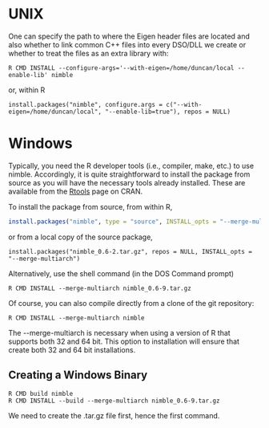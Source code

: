# UNIX

One can specify the path to where the Eigen header files are located
and also whether to link common C++ files into every DSO/DLL we create
or whether to treat the files as an extra library with:

```
R CMD INSTALL --configure-args='--with-eigen=/home/duncan/local --enable-lib' nimble
```
or, within R
```
install.packages("nimble", configure.args = c("--with-eigen=/home/duncan/local", "--enable-lib=true"), repos = NULL)
```


# Windows

Typically, you need the R developer tools (i.e., compiler, make, etc.) to use nimble.
Accordingly, it is quite straightforward to install the package from source as you will have the necessary tools
already installed. These are available from the [Rtools](https://cran.r-project.org/bin/windows/Rtools/) page on CRAN.

To install the package from source, from within R,
```r
install.packages("nimble", type = "source", INSTALL_opts = "--merge-multiarch")
```
or from a local copy of the source package,
```
install.packages("nimble_0.6-2.tar.gz", repos = NULL, INSTALL_opts = "--merge-multiarch")
```
Alternatively, use the shell command (in the DOS Command prompt)
```
R CMD INSTALL --merge-multiarch nimble_0.6-9.tar.gz
```
Of course, you can also compile directly from a clone of the git repository:
```
R CMD INSTALL --merge-multiarch nimble
```

The --merge-multiarch is necessary when using a version of R that supports both 32 and 64 bit.
This option to installation will ensure that  create both 32 and 64 bit installations.

## Creating a Windows Binary
```
R CMD build nimble
R CMD INSTALL --build --merge-multiarch nimble_0.6-9.tar.gz
```
We need to create the .tar.gz file first, hence the first command.
